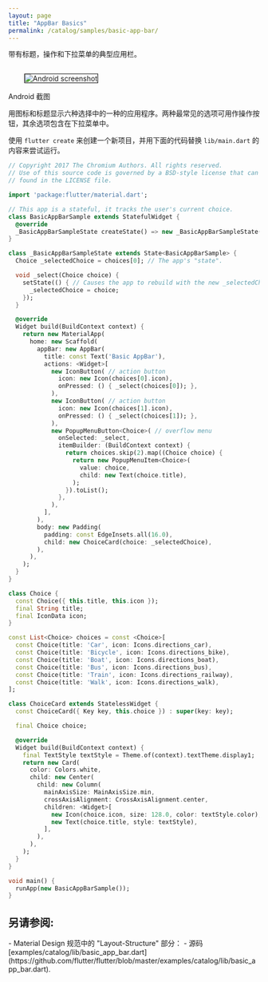 ```yaml
---
layout: page
title: "AppBar Basics"
permalink: /catalog/samples/basic-app-bar/
---
```


带有标题，操作和下拉菜单的典型应用栏。

<p>
  <div class="container-fluid">
    <div class="row">
      <div class="col-md-4">
        <div class="panel panel-default">
          <div class="panel-body" style="padding: 16px 32px;">
            <img style="border:1px solid #000000" src="https://storage.googleapis.com/flutter-catalog/cb4a54db8fb3726bf4293b9cc5cb12ce16883803/basic_app_bar_small.png" alt="Android screenshot" class="img-responsive">
          </div>
          <div class="panel-footer">
            Android 截图
          </div>
        </div>
      </div>
    </div>
  </div>
</p>


用图标和标题显示六种选择中的一种的应用程序。两种最常见的选项可用作操作按钮，其余选项包含在下拉菜单中。

使用 `flutter create` 来创建一个新项目，并用下面的代码替换 `lib/main.dart` 的内容来尝试运行。

```dart
// Copyright 2017 The Chromium Authors. All rights reserved.
// Use of this source code is governed by a BSD-style license that can be
// found in the LICENSE file.

import 'package:flutter/material.dart';

// This app is a stateful, it tracks the user's current choice.
class BasicAppBarSample extends StatefulWidget {
  @override
  _BasicAppBarSampleState createState() => new _BasicAppBarSampleState();
}

class _BasicAppBarSampleState extends State<BasicAppBarSample> {
  Choice _selectedChoice = choices[0]; // The app's "state".

  void _select(Choice choice) {
    setState(() { // Causes the app to rebuild with the new _selectedChoice.
      _selectedChoice = choice;
    });
  }

  @override
  Widget build(BuildContext context) {
    return new MaterialApp(
      home: new Scaffold(
        appBar: new AppBar(
          title: const Text('Basic AppBar'),
          actions: <Widget>[
            new IconButton( // action button
              icon: new Icon(choices[0].icon),
              onPressed: () { _select(choices[0]); },
            ),
            new IconButton( // action button
              icon: new Icon(choices[1].icon),
              onPressed: () { _select(choices[1]); },
            ),
            new PopupMenuButton<Choice>( // overflow menu
              onSelected: _select,
              itemBuilder: (BuildContext context) {
                return choices.skip(2).map((Choice choice) {
                  return new PopupMenuItem<Choice>(
                    value: choice,
                    child: new Text(choice.title),
                  );
                }).toList();
              },
            ),
          ],
        ),
        body: new Padding(
          padding: const EdgeInsets.all(16.0),
          child: new ChoiceCard(choice: _selectedChoice),
        ),
      ),
    );
  }
}

class Choice {
  const Choice({ this.title, this.icon });
  final String title;
  final IconData icon;
}

const List<Choice> choices = const <Choice>[
  const Choice(title: 'Car', icon: Icons.directions_car),
  const Choice(title: 'Bicycle', icon: Icons.directions_bike),
  const Choice(title: 'Boat', icon: Icons.directions_boat),
  const Choice(title: 'Bus', icon: Icons.directions_bus),
  const Choice(title: 'Train', icon: Icons.directions_railway),
  const Choice(title: 'Walk', icon: Icons.directions_walk),
];

class ChoiceCard extends StatelessWidget {
  const ChoiceCard({ Key key, this.choice }) : super(key: key);

  final Choice choice;

  @override
  Widget build(BuildContext context) {
    final TextStyle textStyle = Theme.of(context).textTheme.display1;
    return new Card(
      color: Colors.white,
      child: new Center(
        child: new Column(
          mainAxisSize: MainAxisSize.min,
          crossAxisAlignment: CrossAxisAlignment.center,
          children: <Widget>[
            new Icon(choice.icon, size: 128.0, color: textStyle.color),
            new Text(choice.title, style: textStyle),
          ],
        ),
      ),
    );
  }
}

void main() {
  runApp(new BasicAppBarSample());
}
```

<h2>另请参阅:</h2>
- Material Design 规范中的 "Layout-Structure" 部分：
    <https://material.io/guidelines/layout/structure.html#structure-app-bar>
- 源码 [examples/catalog/lib/basic_app_bar.dart](https://github.com/flutter/flutter/blob/master/examples/catalog/lib/basic_app_bar.dart).
